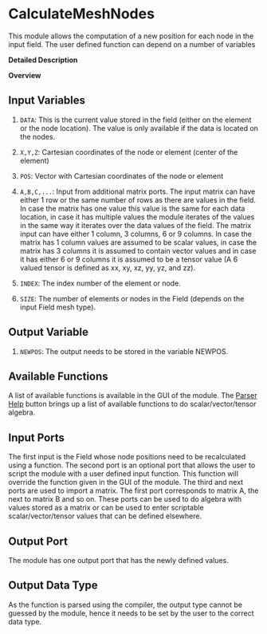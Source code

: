# CalculateMeshNodes

This module allows the computation of a new position for each node in the input field. The user defined function can depend on a number of variables

**Detailed Description**

**Overview**

## Input Variables

  1. ```DATA```: This is the current value stored in the field (either on the element or the node location). The value is only available if the data is located on the nodes.

  2. ```X,Y,Z```: Cartesian coordinates of the node or element (center of the element)

  3. ```POS```: Vector with Cartesian coordinates of the node or element

  4. ```A,B,C,...```: Input from additional matrix ports. The input matrix can have either 1 row or the same number of rows as there are values in the field. In case the matrix has one value this value is the same for each data location, in case it has multiple values the module iterates of the values in the same way it iterates over the data values of the field. The matrix input can have either 1 column, 3 columns, 6 or 9 columns. In case the matrix has 1 column values are assumed to be scalar values, in case the matrix has 3 columns it is assumed to contain vector values and in case it has either 6 or 9 columns it is assumed to be a tensor value (A 6 valued tensor is defined as xx, xy, xz, yy, yz, and zz).

  5. ```INDEX```: The index number of the element or node.

  6. ```SIZE```: The number of elements or nodes in the Field (depends on the input Field mesh type).

## Output Variable

  1. ```NEWPOS```: The output needs to be stored in the variable NEWPOS.

## Available Functions

A list of available functions is available in the GUI of the module. The [Parser Help](../../user_doc/parserhelp.md) button brings up a list of available functions to do scalar/vector/tensor algebra.

## Input Ports

The first input is the Field whose node positions need to be recalculated using a function. The second port is an optional port that allows the user to script the module with a user defined input function. This function will override the function given in the GUI of the module. The third and next ports are used to import a matrix. The first port corresponds to matrix A, the next to matrix B and so on. These ports can be used to do algebra with values stored as a matrix or can be used to enter scriptable scalar/vector/tensor values that can be defined elsewhere.

## Output Port

The module has one output port that has the newly defined values.

## Output Data Type

As the function is parsed using the compiler, the output type cannot be guessed by the module, hence it needs to be set by the user to the correct data type.
